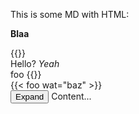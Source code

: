 This is some MD with HTML:
<html>

<b>Blaa</b>
<div>
{{<ping>}}
<div>
Hello? <i>Yeah</i>
</div>
<span>foo</span>
{{</ping>}}
</div>
<div>
  {{< foo wat="baz" >}}
</div>
<div x-data="{ open: false }">
  <button class="bg-pink-500 btn" @click="open = true">Expand</button>

  <span x-cloak x-show="open" x-transition.duration.500ms>
    Content...
  </span>
</div>

</html>
